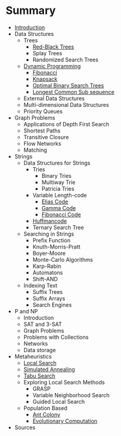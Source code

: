 # Summary

* [Introduction](README.md)
* Data Structures
   * Trees
       * [Red-Black Trees](datastructures/trees_red_black.md)
       * Splay Trees
       * Randomized Search Trees
   * [Dynamic Programming](dynamic_programming.md)
       * [Fibonacci](dynamic_programming_example_fibonacci.md)
       * [Knapsack](dynamic_programming_example_knapsack.md)
       * [Optimal Binary Search Trees](dynamic_programming_example_optimal_binary_search_trees.md)
       * [Longest Common Sub sequence](dynamic_programming_example_longest_common_sub_sequence.md)
   * External Data Structures
   * Multi-dimensional Data Structures
   * Priority Queues
* Graph Problems
   * Applications of Depth First Search
   * Shortest Paths
   * Transitive Closure
   * Flow Networks
   * Matching
* Strings
   * Data Structures for Strings
       * Tries
           * Binary Tries
           * Multiway Trie
           * Patricia Tries
       * Variable Length-code
           * [Elias Code](strings_variable_length_code_elias.md)
           * [Gamma Code](strings_variable_length_code_gamma.md)
           * [Fibonacci Code](strings_variable_length_code_fibonacci.md)
       * [Huffmancode](strings_huffmancode.md)
       * Ternary Search Tree
   * Searching in Strings
       * Prefix Function
       * Knuth-Morris-Pratt
       * Boyer-Moore
       * Monte-Carlo Algorithms
       * Karp-Rabin
       * Automatons
       * Shift-AND
   * Indexing Text
       * Suffix Trees
       * Suffix Arrays
       * Search Engines
* P and NP
   * Introduction
   * SAT and 3-SAT
   * Graph Problems
   * Problems with Collections
   * Networks
   * Data storage
* Metaheuristics
   * [Local Search](heuristics_trajectory_methods_basic_local_search.md)
   * [Simulated Annealing](heuristics_trajectory_methods_simulated_annealing.md)
   * [Tabu Search](heuristics_trajectory_methods_tabu_search.md)
   * Exploring Local Search Methods
       * GRASP
       * Variable Neighborhood Search
       * Guided Local Search
   * Population Based
       * [Ant Colony](heuristics_population_based_ant_colony.md)
       * [Evolutionary Computation](heuristics_population_based_evolutionary_computation.md)
* Sources

